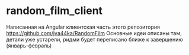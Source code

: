 # random_film_client

Написанная на Angular клиентская часть этого репозитория https://github.com/jva44ka/RandomFilm
Основные идеи описаны там, детали уже устарели, ридми будет переписано ближе к завершению (январь-февраль)
